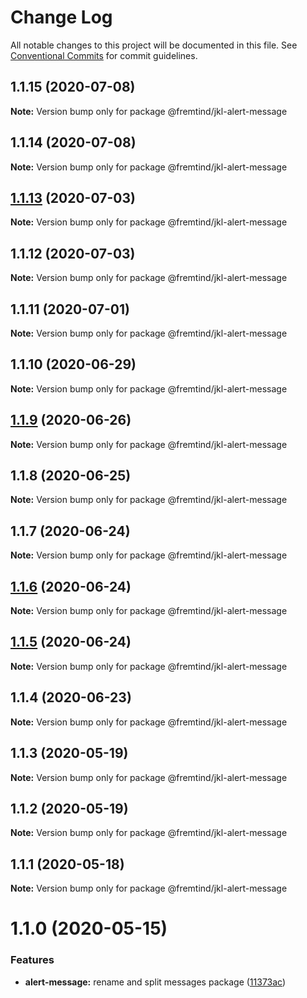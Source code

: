 # Change Log

All notable changes to this project will be documented in this file.
See [Conventional Commits](https://conventionalcommits.org) for commit guidelines.

## 1.1.15 (2020-07-08)

**Note:** Version bump only for package @fremtind/jkl-alert-message





## 1.1.14 (2020-07-08)

**Note:** Version bump only for package @fremtind/jkl-alert-message





## [1.1.13](https://github.com/fremtind/jokul/compare/@fremtind/jkl-alert-message@1.1.12...@fremtind/jkl-alert-message@1.1.13) (2020-07-03)

**Note:** Version bump only for package @fremtind/jkl-alert-message





## 1.1.12 (2020-07-03)

**Note:** Version bump only for package @fremtind/jkl-alert-message





## 1.1.11 (2020-07-01)

**Note:** Version bump only for package @fremtind/jkl-alert-message





## 1.1.10 (2020-06-29)

**Note:** Version bump only for package @fremtind/jkl-alert-message





## [1.1.9](https://github.com/fremtind/jokul/compare/@fremtind/jkl-alert-message@1.1.8...@fremtind/jkl-alert-message@1.1.9) (2020-06-26)

**Note:** Version bump only for package @fremtind/jkl-alert-message





## 1.1.8 (2020-06-25)

**Note:** Version bump only for package @fremtind/jkl-alert-message





## 1.1.7 (2020-06-24)

**Note:** Version bump only for package @fremtind/jkl-alert-message





## [1.1.6](https://github.com/fremtind/jokul/compare/@fremtind/jkl-alert-message@1.1.5...@fremtind/jkl-alert-message@1.1.6) (2020-06-24)

**Note:** Version bump only for package @fremtind/jkl-alert-message





## [1.1.5](https://github.com/fremtind/jokul/compare/@fremtind/jkl-alert-message@1.1.4...@fremtind/jkl-alert-message@1.1.5) (2020-06-24)

**Note:** Version bump only for package @fremtind/jkl-alert-message





## 1.1.4 (2020-06-23)

**Note:** Version bump only for package @fremtind/jkl-alert-message





## 1.1.3 (2020-05-19)

**Note:** Version bump only for package @fremtind/jkl-alert-message





## 1.1.2 (2020-05-19)

**Note:** Version bump only for package @fremtind/jkl-alert-message





## 1.1.1 (2020-05-18)

**Note:** Version bump only for package @fremtind/jkl-alert-message





# 1.1.0 (2020-05-15)


### Features

* **alert-message:** rename and split messages package ([11373ac](https://github.com/fremtind/jokul/commit/11373ac88cbfc5ed2604846c742e8a05f8c0561d))
